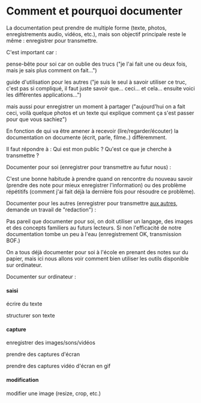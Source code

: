 # Comment et pourquoi documenter

La documentation peut prendre de multiple forme (texte, photos, enregistrements audio, vidéos, etc.), mais son objectif principale reste le même : enregistrer pour transmettre.



C'est important car :

pense-bête pour soi car on oublie des trucs ("je l'ai fait une ou deux fois, mais je sais plus comment on fait...")

guide d'utilisation pour les autres ("je suis le seul à savoir utiliser ce truc, c'est pas si compliqué, il faut juste savoir que... ceci... et cela... ensuite voici les différentes applications...")

mais aussi pour enregistrer un moment à partager ("aujourd'hui on a fait ceci, voilà quelque photos et un texte qui explique comment ça s'est passer pour que vous sachiez")



En fonction de qui va être amener à recevoir (lire/regarder/écouter) la documentation on documente (écrit, parle, filme..) différemment.

Il faut répondre à : Qui est mon public ? Qu'est ce que je cherche à transmettre ?



Documenter pour soi (enregistrer pour transmettre au futur nous) :

C'est une bonne habitude à prendre quand on rencontre du nouveau savoir (prendre des note pour mieux enregistrer l'information) ou des problème répétitifs (comment j'ai fait déjà la dernière fois pour résoudre ce problème).



Documenter pour les autres (enregistrer pour transmettre <u>aux autres</u>, demande un travail de "redaction") :

Pas pareil que documenter pour soi, on doit utiliser un langage, des images et des concepts familiers au futurs lecteurs. Si non l'efficacité de notre documentation tombe un peu à l'eau (enregistrement OK, transmission BOF.)







On a tous déjà documenter pour soi à l'école en prenant des notes sur du papier, mais ici nous allons voir comment bien utiliser les outils disponible sur ordinateur.

Documenter sur ordinateur :

#### saisi

écrire du texte

structurer son texte

#### capture

enregistrer des images/sons/vidéos

prendre des captures d'écran

prendre des captures vidéo d'écran en gif

#### modification

modifier une image (resize, crop, etc.)
